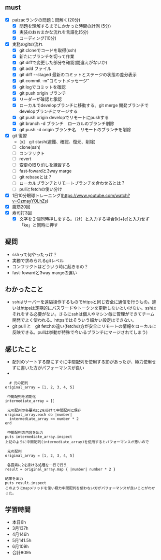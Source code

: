 

## must
- [x] paizacランクの問題１問解く(20分)
  - [x] 問題を理解するまでにかかった時間の計測 (5分)
  - [x] 実装のおおまかな流れを言語化(5分)
  - [x] コーディング(10分)
- [x] 実務のgitの流れ
  - [x] git cloneでコードを取得(ssh)
  - [x] 新たにブランチを切って作業
  - [x] git diffで変更した部分を確認(間違えがないか)
  - [x] git add ファイル
  - [x] git diff --staged 最新のコミットとステージの状態の差分表示
  - [x] git commit -m"コミットメッセージ"
  - [x] git logでコミットを確認
  - [x] git push origin ブランチ
  - [x] リーダーが確認と承認
  - [x] ローカルでdevelopブランチに移動する。git merge 開発ブランチでdevelopブランチにマージする
  - [x] git push origin developでリモートにpushする
  - [x] git branch -d ブランチ　ローカルのブランチ削除
  - [x] git push -d origin ブランチ名　リモートのブランチを削除
- [x] git 復習
  - [x]　git stash(避難、確認、復元、削除)
  - [ ] clone(ssh)
  - [ ] コンフリクト
  - [ ] revert
  - [ ] 変更の取り消しを練習する
  - [ ] fast-fowardと3way marge
  - [ ] git rebaseとは？
  - [ ] ローカルブランチとリモートブランチを合わせるとは？
  - [ ] pullとfetchの使い分け
- [x] 1日10分眼球トレーニング(https://www.youtube.com/watch?v=OzmayYOLhZs)
- [x] 腹筋20回
- [x] 寿司打3回
  - [x] 文字を２個同時押しをする。（け）と入力する場合[k]+[e]と入力せず「ke」と同時に押す

## 疑問
- sshって何やったっけ？
- 実務で求められるgitレベル
- コンフリクトはどういう時に起きるの？
- fast-fowardと3way margeの違い


## わかったこと
- sshはサーバーを遠隔操作するものでhttpsと同じ安全に通信を行うもの。違いはhttpsは定期的にパスワードやトークンを更新しないといけない。sshはそれをする必要がない。さらにsshは個人やマシン毎に管理ができてチーム開発でよく使われる。httpsではそういう細かい設定はできない。
- git pull と　git fetchの違い(fetchの方が安全にリモートの情報をローカルに反映できる。pullは挙動が特殊で今いるブランチにマージされてしまう)
## 感じたこと
- 配列のソートする際にすぐに中間配列を使用する節があったが、極力使用せずに書いた方がパフォーマンスが良い
- 
```
  # 元の配列
original_array = [1, 2, 3, 4, 5]

 中間配列を初期化
intermediate_array = []

 元の配列の各要素に2を掛けて中間配列に保存
original_array.each do |number|
  intermediate_array << number * 2
end

 中間配列の内容を出力
puts intermediate_array.inspect
上記のように中間配列(intermediate_array)を使用するとパフォーマンスが悪いので

 元の配列
original_array = [1, 2, 3, 4, 5]

 各要素に2を掛ける処理を一行で行う
result = original_array.map { |number| number * 2 }

結果を出力
puts result.inspect
このようにmapメソッドを使い極力中間配列を使わない方がパフォーマンスが良いことがわかった。

```

## 学習時間
  - 本日6h
  - 3月137h
  - 4月146h
  - 5月141.5h
  - 6月109h　
  - 合計809h
    

